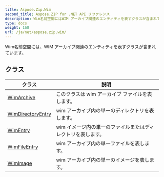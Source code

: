 ```yaml
---
title: Aspose.Zip.Wim
second_title: Aspose.ZIP for .NET API リファレンス
description: Wim名前空間にはWIM アーカイブ関連のエンティティを表すクラスが含まれています
type: docs
weight: 160
url: /ja/net/aspose.zip.wim/
---
```

Wim名前空間には、WIM アーカイブ関連のエンティティを表すクラスが含まれています。

## クラス

| クラス | 説明 |
| --- | --- |
| [WimArchive](./wimarchive/) | このクラスは wim アーカイブ ファイルを表します。 |
| [WimDirectoryEntry](./wimdirectoryentry/) | wim アーカイブ内の単一のディレクトリを表します。 |
| [WimEntry](./wimentry/) | wim イメージ内の単一のファイルまたはディレクトリを表します。 |
| [WimFileEntry](./wimfileentry/) | wim アーカイブ内の単一ファイルを表します。 |
| [WimImage](./wimimage/) | wim アーカイブ内の単一のイメージを表します。 |


